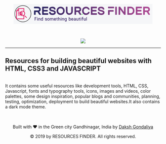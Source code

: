  <p align="center"><img src="images/logo_7.PNG" align="center" width="450"><p>
<br>
<!--<p align="center">
 [![PRs Welcome](https://img.shields.io/badge/PRs-welcome-brightgreen.svg?style=flat-square)](http://makeapullrequest.com) [![contributions welcome](https://img.shields.io/badge/contributions-welcome-brightgreen.svg?style=flat)](https://github.com/dwyl/esta/issues) [![HitCount](http://hits.dwyl.io/DakshGondaliya/Resources-Finder.svg)](http://hits.dwyl.io/DakshGondaliya/Resources-Finder)
</p>-->
<p align="center">
 <a href="/LICENSE">
    <img src="https://img.shields.io/github/license/DakshGondaliya/Resources-Finder.svg?style=for-the-badge" align="center">
</a>
</p>
<hr>
 
## Resources for building beautiful websites with HTML, CSS3 and JAVASCRIPT
<br>
It contains some useful resources like development tools, HTML, CSS, Javascript, fonts and typography tools, icons, images and videos, color palettes, some design inspiration, popular blogs and communities, planning, testing, optimization, deployment to build beautiful websites.It also contains a dark mode theme.
<br>
<br>
<br>
<p align="center"> Built with ❤ in the Green city Gandhinagar, India by
 <a href="http://dakshgondaliya.live/">Daksh Gondaliya</a>
</p>
<p align="center">
© 2019 by RESOURCES FINDER. All rights reserved.
</p>

